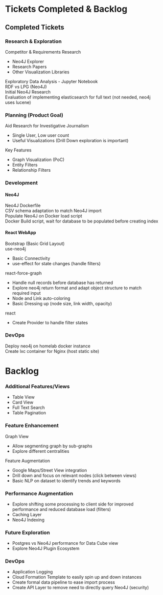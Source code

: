 # Tickets Completed & Backlog

## Completed Tickets
### Research & Exploration
Competitor & Requirements Research
- Neo4J Explorer
- Research Papers
- Other Visualization Libraries

Exploratory Data Analysis - Jupyter Notebook \
RDF vs LPG (Neo4J) \
Initial Neo4J Research \
Evaluation of implementing elasticsearch for full text (not needed, neo4j uses lucene)

### Planning (Product Goal)
Aid Research for Investigative Journalism
- Single User, Low user count
- Useful Visualizations (Drill Down exploration is important)

Key Features
- Graph Visualization (PoC)
- Entity Filters
- Relationship Filters

### Development

#### Neo4J
Neo4J Dockerfile \
CSV schema adaptation to match Neo4J import \
Populate Neo4J on Docker load script \
Docker Build script, wait for database to be populated before creating index

#### React WebApp
Bootstrap (Basic Grid Layout) \
use-neo4j
- Basic Connectivity
- use-effect for state changes (handle filters)

react-force-graph
- Handle null records before database has returned
- Explore neo4j return format and adapt object structure to match required input
- Node and Link auto-coloring
- Basic Dressing up (node size, link width, opacity)

react
- Create Provider to handle filter states


### DevOps
Deploy neo4j on homelab docker instance \
Create lxc container for Nginx (host static site)


# Backlog
### Additional Features/Views
- Table View
- Card View
- Full Text Search
- Table Pagination

### Feature Enhancement
Graph View
- Allow segmenting graph by sub-graphs
- Explore different centralities

Feature Augmentation
- Google Maps/Street View integration
- Drill down and focus on relevant nodes (click between views)
- Basic NLP on dataset to identify trends and keywords

### Performance Augmentation
- Explore shifting some processing to client side for improved performance and reduced database load (filters)
- Caching Layer
- Neo4J Indexing

### Future Exploration
- Postgres vs Neo4J performance for Data Cube view
- Explore Neo4J Plugin Ecosystem

### DevOps
- Application Logging
- Cloud Formation Template to easily spin up and down instances
- Create formal data pipeline to ease import process
- Create API Layer to remove need to directly query Neo4J (security)
